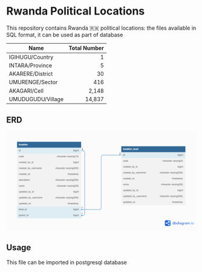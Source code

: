 # Rwanda Political Locations

This repository contains Rwanda 🇷🇼 political locations: the files available in SQL format, it can be used as part of database

| Name               | Total Number |
| ------------------ | ------------:|
| IGIHUGU/Country    |            1 |
| INTARA/Province    |            5 |
| AKARERE/District   |           30 |
| UMURENGE/Sector    |          416 |
| AKAGARI/Cell       |        2,148 |
| UMUDUGUDU/Village  |       14,837 |

## ERD
![ERD](./ERD.png)

## Usage
This file can be imported in postgresql database

